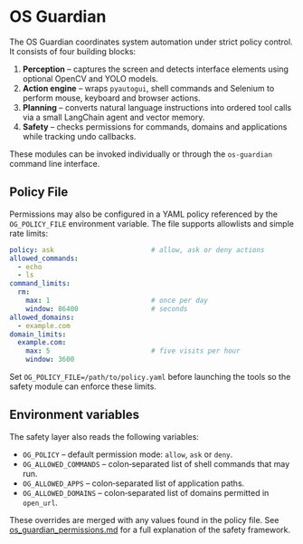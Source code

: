 # OS Guardian

The OS Guardian coordinates system automation under strict policy control. It consists of four building blocks:

1. **Perception** – captures the screen and detects interface elements using optional OpenCV and YOLO models.
2. **Action engine** – wraps `pyautogui`, shell commands and Selenium to perform mouse, keyboard and browser actions.
3. **Planning** – converts natural language instructions into ordered tool calls via a small LangChain agent and vector memory.
4. **Safety** – checks permissions for commands, domains and applications while tracking undo callbacks.

These modules can be invoked individually or through the ``os-guardian`` command line interface.

## Policy File

Permissions may also be configured in a YAML policy referenced by the
``OG_POLICY_FILE`` environment variable. The file supports allowlists and simple
rate limits:

```yaml
policy: ask                        # allow, ask or deny actions
allowed_commands:
  - echo
  - ls
command_limits:
  rm:
    max: 1                         # once per day
    window: 86400                  # seconds
allowed_domains:
  - example.com
domain_limits:
  example.com:
    max: 5                         # five visits per hour
    window: 3600
```

Set ``OG_POLICY_FILE=/path/to/policy.yaml`` before launching the tools so the
safety module can enforce these limits.

## Environment variables

The safety layer also reads the following variables:

- ``OG_POLICY`` – default permission mode: ``allow``, ``ask`` or ``deny``.
- ``OG_ALLOWED_COMMANDS`` – colon‑separated list of shell commands that may run.
- ``OG_ALLOWED_APPS`` – colon‑separated list of application paths.
- ``OG_ALLOWED_DOMAINS`` – colon‑separated list of domains permitted in
  ``open_url``.

These overrides are merged with any values found in the policy file.
See [os_guardian_permissions.md](os_guardian_permissions.md) for a full
explanation of the safety framework.

